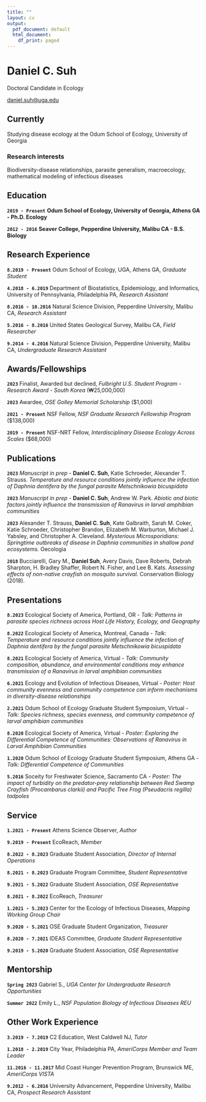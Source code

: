 ```yaml
---
title: ""
layout: cv
output:
  pdf_document: default
  html_document:
    df_print: paged
---
```

# Daniel C. Suh
Doctoral Candidate in Ecology


<div id="webaddress">
<a href="daniel.suh@uga.edu">daniel.suh@uga.edu</a>
<!-- | <a href="dcsuh.github.io">My page</a> -->
</div>


## Currently

Studying disease ecology at the Odum School of Ecology, University of Georgia


### Research interests

Biodiversity-disease relationships, parasite generalism, macroecology, mathematical modeling of infectious diseases


## Education

**`2019 - Present`**
__Odum School of Ecology, University of Georgia, Athens GA - Ph.D. Ecology__

**`2012 - 2016`**
__Seaver College, Pepperdine University, Malibu CA - B.S. Biology__


## Research Experience

**`8.2019 - Present`**
Odum School of Ecology, UGA, Athens GA, *Graduate Student*

**`4.2018 - 6.2019`**
Department of Biostatistics, Epidemiology, and Informatics, University of Pennsylvania, Philadelphia PA, *Research Assistant*

**`8.2016 - 10.2016`**
Natural Science Division, Pepperdine University, Malibu CA, *Research Assistant*

**`5.2016 - 8.2016`**
United States Geological Survey, Malibu CA, *Field Researcher*

**`9.2014 - 4.2016`**
Natural Science Division, Pepperdine University, Malibu CA, *Undergraduate Research Assistant*

## Awards/Fellowships

**`2023`**
Finalist, Awarded but declined, *Fulbright U.S. Student Program - Research Award - South Korea* (₩25,000,000)

**`2023`**
Awardee, *OSE Golley Memorial Scholarship* ($1,000)

**`2021 - Present`**
NSF Fellow, *NSF Graduate Research Fellowship Program* ($138,000)

**`2019 - Present`**
NSF-NRT Fellow, *Interdisciplinary Disease Ecology Across Scales* ($68,000)



## Publications

<!-- A list is also available [online](http://scholar.google.co.uk/citations?user=LTOTl0YAAAAJ) -->

**`2023`**
*Manuscript in prep* - **Daniel C. Suh**, Katie Schroeder, Alexander T. Strauss. *Temperature and resource conditions jointly influence the infection of Daphnia dentifera by the fungal parasite Metschnikowia bicuspidata*

**`2023`**
*Manuscript in prep* - **Daniel C. Suh**, Andrew W. Park. *Abiotic and biotic factors jointly influence the transmission of Ranavirus in larval amphibian communities*

**`2023`**
Alexander T. Strauss, **Daniel C. Suh**, Kate Galbraith, Sarah M. Coker, Katie Schroeder, Christopher Brandon, Elizabeth M. Warburton, Michael J. Yabsley, and Christopher A. Cleveland. *Mysterious Microsporidians: Springtime outbreaks of disease in Daphnia communities in shallow pond ecosystems.* Oecologia

**`2018`**
Bucciarelli, Gary M., **Daniel Suh**, Avery Davis, Dave Roberts, Debrah Sharpton, H. Bradley Shaffer, Robert N. Fisher, and Lee B. Kats. *Assessing effects of non-native crayfish on mosquito survival.* Conservation Biology (2018).

## Presentations

**`8.2023`**
Ecological Society of America, Portland, OR - *Talk: Patterns in parasite species richness across Host Life History, Ecology, and Geography*

**`8.2022`**
Ecological Society of America, Montreal, Canada - *Talk: Temperature and resource conditions jointly influence the infection of Daphnia dentifera by the fungal parasite Metschnikowia bicuspidata*

**`8.2021`**
Ecological Society of America, Virtual - *Talk: Community composition, abundance, and environmental conditions may enhance transmission of a Ranavirus in larval amphibian communities*

**`6.2021`**
Ecology and Evolution of Infectious Diseases, Virtual - *Poster: Host community evenness and community competence can inform mechanisms in diversity-disease relationships*

**`2.2021`**
Odum School of Ecology Graduate Student Symposium, Virtual - *Talk: Species richness, species evenness, and community competence of larval amphibian communities*

**`8.2020`**
Ecological Society of America, Virtual - *Poster: Exploring the Differential Competence of Communities: Observations of Ranavirus in Larval Amphibian Communities*

**`1.2020`**
Odum School of Ecology Graduate Student Symposium, Athens GA - *Talk: Differential Competence of Communities*

**`5.2016`**
Soceity for Freshwater Science, Sacramento CA - *Poster: The impact of turbidity on the predator-prey relationship between Red Swamp Crayfish (Procambarus clarkii) and Pacific Tree Frog (Pseudacris regilla) tadpoles*


## Service

**`1.2021 - Present`**
Athens Science Observer, *Author*

**`9.2019 - Present`**
EcoReach, *Member*

**`8.2022 - 8.2023`**
Graduate Student Association, *Director of Internal Operations*

**`8.2021 - 8.2023`**
Graduate Program Committee, *Student Representative*

**`9.2021 - 5.2022`**
Graduate Student Association, *OSE Representative*

**`8.2021 - 8.2022`**
EcoReach, *Treasurer*

**`1.2021 - 5.2023`**
Center for the Ecology of Infectious Diseases, *Mapping Working Group Chair*

**`9.2020 - 5.2021`**
OSE Graduate Student Organization, *Treasurer*

**`8.2020 - 7.2021`**
IDEAS Committee, *Graduate Student Representative*

**`9.2019 - 5.2020`**
Graduate Student Association, *OSE Representative*


## Mentorship

**`Spring 2023`**
Gabriel S., *UGA Center for Undergraduate Research Opportunities*

**`Summer 2022`**
Emily L., *NSF Population Biology of Infectious Diseases REU*

## Other Work Experience

**`3.2019 - 7.2019`**
C2 Education, West Caldwell NJ, *Tutor*

**`1.2018 - 2.2019`**
City Year, Philadelphia PA, *AmeriCorps Member and Team Leader*

**`11.2016 - 11.2017`**
Mid Coast Hunger Prevention Program, Brunswick ME, *AmeriCorps VISTA*

**`9.2012 - 6.2016`**
University Advancement, Pepperdine University, Malibu CA, *Prospect Research Assistant*


